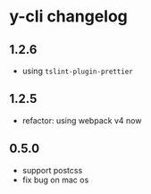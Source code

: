 # y-cli changelog

## 1.2.6

* using `tslint-plugin-prettier`

## 1.2.5

* refactor: using webpack v4 now

## 0.5.0

* support postcss
* fix bug on mac os